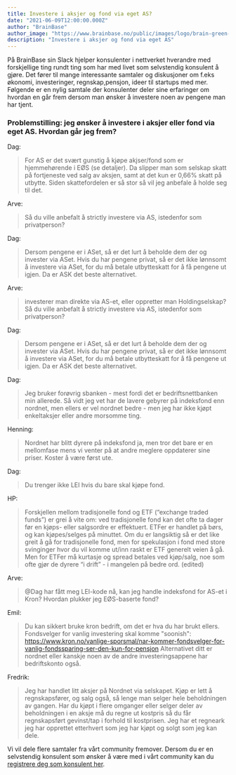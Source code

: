```yaml
---
title: Investere i aksjer og fond via eget AS?
date: "2021-06-09T12:00:00.000Z"
author: "BrainBase"
author_image: "https://www.brainbase.no/public/images/logo/brain-green-dark-64.png"
description: "Investere i aksjer og fond via eget AS"
---
```

På BrainBase sin Slack hjelper konsulenter i nettverket hverandre med forskjellige ting rundt ting som har med livet som selvstendig konsulent å gjøre. Det fører til mange interessante samtaler og diskusjoner om f.eks økonomi, investeringer, regnskap,pensjon,  ideer til startups med mer. Følgende er en nylig samtale der konsulenter deler sine erfaringer om hvordan en går frem dersom man ønsker å investere noen av pengene man har tjent. 

### Problemstilling: jeg ønsker å investere i aksjer eller fond via eget AS. Hvordan går jeg frem? 

Dag:
>For AS er det svært gunstig å kjøpe akjser/fond som er hjemmehørende i EØS (se detaljer). Da slipper man som selskap skatt på fortjeneste ved salg av aksjen, samt at det kun er 0,66% skatt på utbytte. Siden skattefordelen er så stor så vil jeg anbefale å holde seg til det.

Arve:
>Så du ville anbefalt å strictly investere via AS, istedenfor som privatperson?

Dag:
>Dersom pengene er i ASet, så er det lurt å beholde dem der og invester via ASet.
Hvis du har pengene privat, så er det ikke lønnsomt å investere via ASet, for du må betale utbytteskatt for å få pengene ut igjen. Da er ASK det beste alternativet.


Arve: 
>investerer man direkte via AS-et, eller oppretter man Holdingselskap?
Så du ville anbefalt å strictly investere via AS, istedenfor som privatperson?

Dag:
>Dersom pengene er i ASet, så er det lurt å beholde dem der og invester via ASet.
Hvis du har pengene privat, så er det ikke lønnsomt å investere via ASet, for du må betale utbytteskatt for å få pengene ut igjen. Da er ASK det beste alternativet.

Dag: 
>Jeg bruker forøvrig sbanken - mest fordi det er bedriftsnettbanken min allerede. Så vidt jeg vet har de lavere gebyrer på indeksfond enn nordnet, men ellers er vel nordnet bedre - men jeg har ikke kjøpt enkeltaksjer eller andre morsomme ting.

Henning: 
>Nordnet har blitt dyrere på indeksfond ja, men tror det bare er en mellomfase mens vi venter på at andre meglere oppdaterer sine priser. Koster å være først ute.

Dag: 
>Du trenger ikke LEI hvis du bare skal kjøpe fond.

HP: 
>Forskjellen mellom tradisjonelle fond og ETF (“exchange traded funds”) er grei å vite om: ved tradisjonelle fond kan det ofte ta dager før en kjøps- eller salgsordre er effektuert. ETFer er handlet på børs, og kan kjøpes/selges på minuttet. Om du er langsiktig så er det like greit å gå for tradisjonelle fond, men for spekulasjon i fond med store svinginger hvor du vil komme ut/inn raskt er ETF generelt veien å gå. Men for ETFer må kurtasje og spread betales ved kjøp/salg, noe som ofte gjør de dyrere “i drift” - i mangelen på bedre ord. (edited) 

Arve: 
>@Dag har fått meg LEI-kode nå, kan jeg handle indeksfond for AS-et i Kron? Hvordan plukker jeg EØS-baserte fond?

Emil: 
>Du kan sikkert bruke kron bedrift, om det er hva du har brukt ellers.
Fondsvelger for vanlig investering skal komme "soonish": https://www.kron.no/vanlige-sporsmal/nar-kommer-fondsvelger-for-vanlig-fondssparing-ser-den-kun-for-pensjon
Alternativet ditt er nordnet eller kanskje noen av de andre investeringsappene har bedriftskonto også.

Fredrik:
>Jeg har handlet litt aksjer på Nordnet via selskapet. Kjøp er lett å regnskapsfører, og salg også, så lenge man selger hele beholdningen av gangen. Har du kjøpt i flere omganger eller selger deler av beholdningen i en aksje må du regne ut kostpris så du får regnskapsført gevinst/tap i forhold til kostprisen. Jeg har et regneark jeg har opprettet etterhvert som jeg har kjøpt og solgt som jeg kan dele.

Vi vil dele flere samtaler fra vårt community fremover. Dersom du er en selvstendig konsulent som ønsker å være med i vårt community kan du [registrere deg som konsulent her](https://www.brainbase.no/registrer-konsulent).

